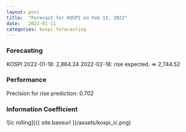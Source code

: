 ```yaml
---
layout: post
title:  "Forecast for KOSPI on Feb 11, 2022"
date:   2022-01-11
categories: kospi forecasting
---
```


### Forecasting
KOSPI 
2022-01-18: 2,864.24 
2022-02-18: rise expected. => 2,744.52

### Performance
Precision for rise prediction: 0.702

### Information Coefficient
![ic rolling]({{ site.baseurl }}/assets/kospi_ic.png)
